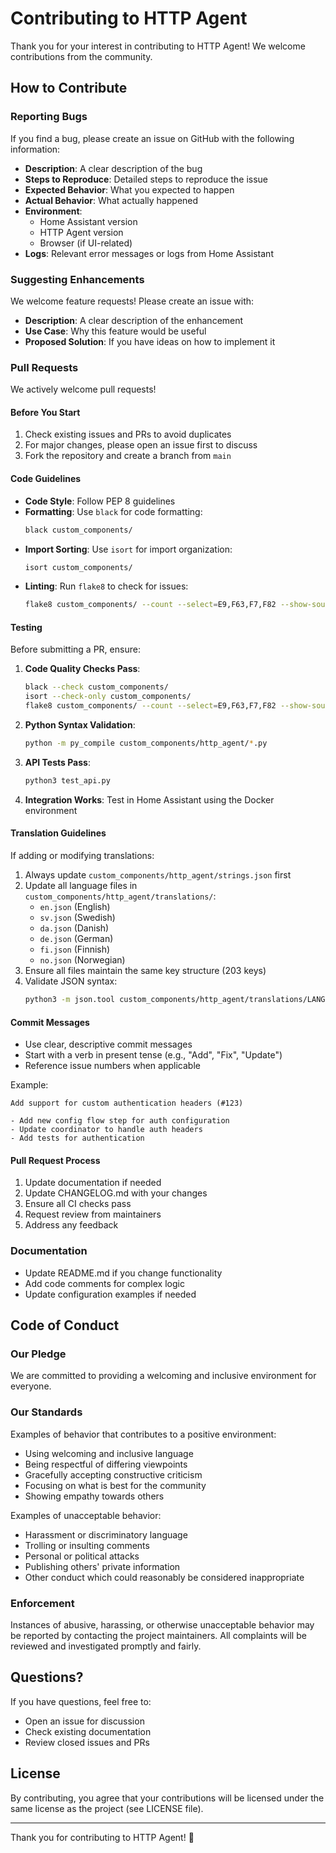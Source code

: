 # Contributing to HTTP Agent

Thank you for your interest in contributing to HTTP Agent! We welcome contributions from the community.

## How to Contribute

### Reporting Bugs

If you find a bug, please create an issue on GitHub with the following information:

- **Description**: A clear description of the bug
- **Steps to Reproduce**: Detailed steps to reproduce the issue
- **Expected Behavior**: What you expected to happen
- **Actual Behavior**: What actually happened
- **Environment**:
  - Home Assistant version
  - HTTP Agent version
  - Browser (if UI-related)
- **Logs**: Relevant error messages or logs from Home Assistant

### Suggesting Enhancements

We welcome feature requests! Please create an issue with:

- **Description**: A clear description of the enhancement
- **Use Case**: Why this feature would be useful
- **Proposed Solution**: If you have ideas on how to implement it

### Pull Requests

We actively welcome pull requests!

#### Before You Start

1. Check existing issues and PRs to avoid duplicates
2. For major changes, please open an issue first to discuss
3. Fork the repository and create a branch from `main`

#### Code Guidelines

- **Code Style**: Follow PEP 8 guidelines
- **Formatting**: Use `black` for code formatting:
  ```bash
  black custom_components/
  ```
- **Import Sorting**: Use `isort` for import organization:
  ```bash
  isort custom_components/
  ```
- **Linting**: Run `flake8` to check for issues:
  ```bash
  flake8 custom_components/ --count --select=E9,F63,F7,F82 --show-source --statistics
  ```

#### Testing

Before submitting a PR, ensure:

1. **Code Quality Checks Pass**:
   ```bash
   black --check custom_components/
   isort --check-only custom_components/
   flake8 custom_components/ --count --select=E9,F63,F7,F82 --show-source --statistics
   ```

2. **Python Syntax Validation**:
   ```bash
   python -m py_compile custom_components/http_agent/*.py
   ```

3. **API Tests Pass**:
   ```bash
   python3 test_api.py
   ```

4. **Integration Works**: Test in Home Assistant using the Docker environment

#### Translation Guidelines

If adding or modifying translations:

1. Always update `custom_components/http_agent/strings.json` first
2. Update all language files in `custom_components/http_agent/translations/`:
   - `en.json` (English)
   - `sv.json` (Swedish)
   - `da.json` (Danish)
   - `de.json` (German)
   - `fi.json` (Finnish)
   - `no.json` (Norwegian)
3. Ensure all files maintain the same key structure (203 keys)
4. Validate JSON syntax:
   ```bash
   python3 -m json.tool custom_components/http_agent/translations/LANGUAGE.json
   ```

#### Commit Messages

- Use clear, descriptive commit messages
- Start with a verb in present tense (e.g., "Add", "Fix", "Update")
- Reference issue numbers when applicable

Example:
```
Add support for custom authentication headers (#123)

- Add new config flow step for auth configuration
- Update coordinator to handle auth headers
- Add tests for authentication
```

#### Pull Request Process

1. Update documentation if needed
2. Update CHANGELOG.md with your changes
3. Ensure all CI checks pass
4. Request review from maintainers
5. Address any feedback

### Documentation

- Update README.md if you change functionality
- Add code comments for complex logic
- Update configuration examples if needed

## Code of Conduct

### Our Pledge

We are committed to providing a welcoming and inclusive environment for everyone.

### Our Standards

Examples of behavior that contributes to a positive environment:

- Using welcoming and inclusive language
- Being respectful of differing viewpoints
- Gracefully accepting constructive criticism
- Focusing on what is best for the community
- Showing empathy towards others

Examples of unacceptable behavior:

- Harassment or discriminatory language
- Trolling or insulting comments
- Personal or political attacks
- Publishing others' private information
- Other conduct which could reasonably be considered inappropriate

### Enforcement

Instances of abusive, harassing, or otherwise unacceptable behavior may be reported by contacting the project maintainers. All complaints will be reviewed and investigated promptly and fairly.

## Questions?

If you have questions, feel free to:

- Open an issue for discussion
- Check existing documentation
- Review closed issues and PRs

## License

By contributing, you agree that your contributions will be licensed under the same license as the project (see LICENSE file).

---

Thank you for contributing to HTTP Agent! 🎉
